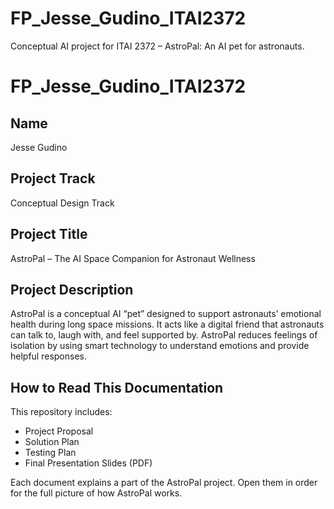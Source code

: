 # FP_Jesse_Gudino_ITAI2372
Conceptual AI project for ITAI 2372 – AstroPal: An AI pet for astronauts.
# FP_Jesse_Gudino_ITAI2372

## Name
Jesse Gudino

## Project Track
Conceptual Design Track

## Project Title
AstroPal – The AI Space Companion for Astronaut Wellness

## Project Description
AstroPal is a conceptual AI “pet” designed to support astronauts’ emotional health during long space missions. It acts like a digital friend that astronauts can talk to, laugh with, and feel supported by. AstroPal reduces feelings of isolation by using smart technology to understand emotions and provide helpful responses.

## How to Read This Documentation
This repository includes:
- Project Proposal
- Solution Plan
- Testing Plan
- Final Presentation Slides (PDF)

Each document explains a part of the AstroPal project. Open them in order for the full picture of how AstroPal works. 
